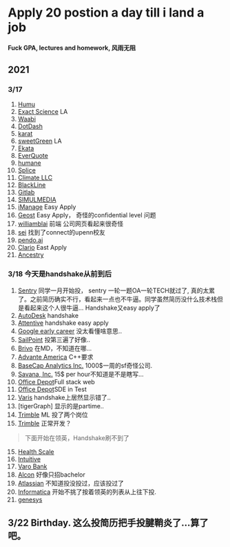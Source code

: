 # Apply 20 postion a day till i land a job
#### Fuck GPA, lectures and homework, 风雨无阻
## 2021
### 3/17
1. [Humu](https://boards.greenhouse.io/humu/jobs/3417594/confirmation?t=a94436f11us)
2. [Exact Science](https://careers-exactsciences.icims.com/jobs/11621/software-engineer-intern/job?mode=submit_apply) LA
3. [Waabi](https://jobs.lever.co/waabi/93b8ba89-8d9a-4b4e-9adc-c22bcb3031b9/already-received?ms=1647580913411)
4. [DotDash](https://www.dotdashmeredith.com/careers?p=job%2FoVV3ifwV%2FapplyConfirmation)
5. [karat]()
6. [sweetGreen](https://careers.sweetgreen.com/jobs/4047774?applied=1)  LA
7. [Ekata](https://jobs.jobvite.com/ekata/job/o0q3ifwv/applyConfirmation)
8. [EverQuote](https://careers.everquote.com/job/?url=job&gh_jid=5015250003)
9. [humane](https://boards.greenhouse.io/humane/jobs/4389862004/confirmation?t=883e16024us)
10. [Splice](https://boards.greenhouse.io/splice/jobs/5994624002/confirmation?t=c2b2a7b42us)
11. [Climate LLC](https://jobs.jobvite.com/the-climate-corporation/)
12. [BlackLine](http://jobs.jobvite.com/blackline/job/ooAhifwh/applyConfirmation)
13. [Gitlab](https://boards.greenhouse.io/gitlab/jobs/5197819002/confirmation)
14. [SIMULMEDIA](https://jobs.lever.co/simulmedia/c3f5e2c3-0dd6-4b48-bdc2-5a535c95f4a0/apply)
15. [iManage](https://jobs.lever.co/simulmedia/c3f5e2c3-0dd6-4b48-bdc2-5a535c95f4a0/apply) Easy Apply
16. [Geost]() Easy Apply， 奇怪的confidential level 问题
17. [williamblai](https://williamblair.avature.net/careers/Register?jobId=4229&source=LinkedIn) 前端 公司网页看起来很奇怪
18. [sei](https://careers.peopleclick.com/careerscp/client_seic/external/en-us/jobApp/submitApp.html) 找到了connect的upenn校友
19. [pendo.ai](https://boards.greenhouse.io/pendo/jobs/5549592002/confirmation?t=a6e397752us) 
20. [Clario]() East Apply
21. [Ancestry](https://jobs.lever.co/ancestry/d79df222-0bec-4818-8bf5-bb9ce896590f/apply?lever-source=linkedin_limited_listing)

### 3/18 今天是handshake从前到后
1. [Sentry](https://boards.greenhouse.io/sentry/jobs/3834215/confirmation) 同学一月开始投， sentry 一轮一题OA一轮TECH就过了, 真的太累了。之前简历确实不行，看起来一点也不牛逼。同学虽然简历没什么技术栈但是看起来这个人很牛逼... Handshake又easy apply了
2. [AutoDesk](https://upenn.joinhandshake.com/stu/postings) handshake
3. [Attentive]() handshake easy apply
4. [Google early career](https://www.google.com/about/careers/applications-a/u/0/) 没太看懂啥意思..
5. [SailPoint]() 投第三遍了好像..
6. [Brivo](https://brivo.applytojob.com/apply/confirm/hUTG1O4raW?c=s2) 在MD，不知道在哪...
7. [Advante America]() C++要求
8. [BaseCap Analytics Inc.]() 1000$一周的sf奇怪公司.
9. [Savana, Inc.]() 15$ per hour不知道是不是瞎写...
10. [Office Depot](https://egvv.fa.us6.oraclecloud.com/hcmUI/CandidateExperience/en/sites/CX/my-profile)Full stack web
11. [Office Depot](https://egvv.fa.us6.oraclecloud.com/hcmUI/CandidateExperience/en/sites/CX/my-profile)SDE in Test
12. [Varis](https://varis.bamboohr.com/jobs/view.php?id=242&source=aWQ9MTA%3D) handshake上居然显示错了..
13. [tigerGraph] 显示的是partime..
14. [Trimble]() ML 投了两个岗位
14. [Trimble]() 正常开发？
>下面开始在领英，Handshake刷不到了
15. [Health Scale](https://jobs.lever.co/health-atscale/35b71726-51bb-49b0-a475-2b575da7efd0/thanks)
16. [Intuitive](https://careers.intuitive.com/us/en/applythankyou?jobSeqNo=INSUUSJOB744EXTERNALENUS&status=success&jobTitle=Software%20Engineer%20Intern&jobId=JOB744&locale=en_us&candidateId=be62daba-d0d3-4906-93f4-3ae82b797425)
17. [Varo Bank](https://jobs.lever.co/varomoney/5a0df659-f500-4961-99b7-6b0674206e44/thanks)
18. [Alcon](https://alcon.wd5.myworkdayjobs.com/en-US/careers_alcon/job/Lake-Forest-California/Summer-2022-Intern---Digital-Software-Engineering_R-2022-12548/apply/autofillWithResume?source=Linkedin) 好像只招bachelor
19. [Atlassian](https://jobs.lever.co/atlassian/d1ff09b6-1405-450b-8765-ed8306a4e411/thanks) 不知道投没投过，应该投过了
20. [Informatica](https://informatica.gr8people.com/index.gp?method=cappPortal.showActivityThankYou&opportunityid=32943&syslayoutid=227&actionWorkflowId=236936&SMID=1000934) 开始不挑了按着领英的列表从上往下投.
21. [genesys](https://genesys.taleo.net/careersection/careersection/candidateacquisition/flow.jsf?step=5)

## 3/22 Birthday. 这么投简历把手投腱鞘炎了...算了吧。
